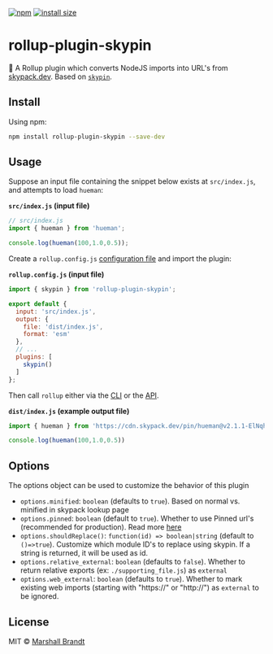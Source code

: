 [![npm](https://badgen.now.sh/npm/v/rollup-plugin-skypin)](https://npmjs.org/package/rollup-plugin-skypin)
[![install size](https://badgen.net/packagephobia/install/rollup-plugin-skypin)](https://packagephobia.com/result?p=rollup-plugin-skypin)

# rollup-plugin-skypin

🍣  A Rollup plugin which converts NodeJS imports into URL's from [skypack.dev](https://skypack.dev). Based on [`skypin`](https://github.com/marshallcb/skypin).

## Install

Using npm:

```sh
npm install rollup-plugin-skypin --save-dev
```
## Usage

Suppose an input file containing the snippet below exists at `src/index.js`, and attempts to load `hueman`:

**`src/index.js` (input file)**
```js
// src/index.js
import { hueman } from 'hueman';

console.log(hueman(100,1.0,0.5));
```

Create a `rollup.config.js` [configuration file](https://www.rollupjs.org/guide/en/#configuration-files) and import the plugin:

**`rollup.config.js` (input file)**
```js
import { skypin } from 'rollup-plugin-skypin';

export default {
  input: 'src/index.js',
  output: {
    file: 'dist/index.js',
    format: 'esm'
  },
  // ...
  plugins: [
    skypin()
  ]
};
```

Then call `rollup` either via the [CLI](https://www.rollupjs.org/guide/en/#command-line-reference) or the [API](https://www.rollupjs.org/guide/en/#javascript-api).

**`dist/index.js` (example output file)**
```js
import { hueman } from 'https://cdn.skypack.dev/pin/hueman@v2.1.1-ElNqhC8YFxLlgRtjjL9o/min/hueman.js';

console.log(hueman(100,1.0,0.5))
```

## Options

The options object can be used to customize the behavior of this plugin

- `options.minified`: `boolean` (defaults to `true`). Based on normal vs. minified in skypack lookup page 
- `options.pinned`: `boolean` (default to `true`). Whether to use Pinned url's (recommended for production). Read more [here](https://docs.skypack.dev/skypack-cdn/api-reference/pinned-urls-optimized)
- `options.shouldReplace()`: `function(id) => boolean|string` (default to `()=>true`). Customize which module ID's to replace using skypin. If a string is returned, it will be used as id.
- `options.relative_external`: `boolean` (defaults to `false`). Whether to return relative exports (ex: `./supporting_file.js`) as `external`
- `options.web_external`: `boolean` (defaults to `true`). Whether to mark existing web imports (starting with "https://" or "http://") as `external` to be ignored.

## License

MIT © [Marshall Brandt](https://m4r.sh)
